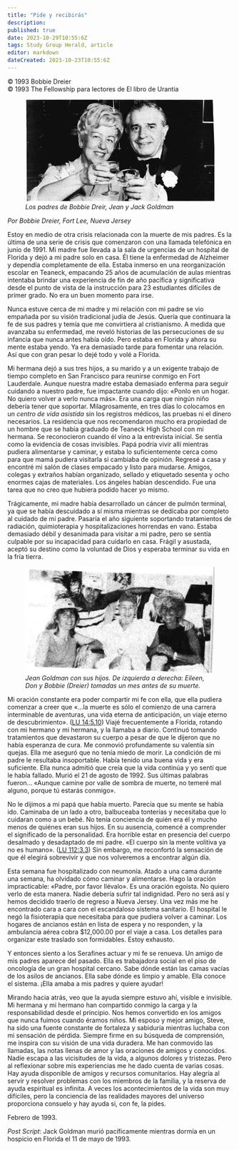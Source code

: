 ```yaml
---
title: "Pide y recibirás"
description: 
published: true
date: 2023-10-29T10:55:6Z
tags: Study Group Herald, article
editor: markdown
dateCreated: 2023-10-23T10:55:6Z
---
```


<p class="v-card v-sheet theme--light grey lighten-3 px-2">© 1993 Bobbie Dreier<br>© 1993 The Fellowship para lectores de El libro de Urantia</p>


<figure id="Figure_1" class="image urantiapedia">
<img src="/image/article/Study_Group_Herald/Bobbie_Dreier_parents.jpg">
<figcaption><em>Los padres de Bobbie Dreir, Jean y Jack Goldman</em></figcaption>
</figure>


_Por Bobbie Dreier, Fort Lee, Nueva Jersey_

Estoy en medio de otra crisis relacionada con la muerte de mis padres. Es la última de una serie de crisis que comenzaron con una llamada telefónica en junio de 1991. Mi madre fue llevada a la sala de urgencias de un hospital de Florida y dejó a mi padre solo en casa. Él tiene la enfermedad de Alzheimer y dependía completamente de ella. Estaba inmerso en una reorganización escolar en Teaneck, empacando 25 años de acumulación de aulas mientras intentaba brindar una experiencia de fin de año pacífica y significativa desde el punto de vista de la instrucción para 23 estudiantes difíciles de primer grado. No era un buen momento para irse.

Nunca estuve cerca de mi madre y mi relación con mi padre se vio empañada por su visión tradicional judía de Jesús. Quería que continuara la fe de sus padres y temía que me convirtiera al cristianismo. A medida que avanzaba su enfermedad, me reveló historias de las persecuciones de su infancia que nunca antes había oído. Pero estaba en Florida y ahora su mente estaba yendo. Ya era demasiado tarde para fomentar una relación. Así que con gran pesar lo dejé todo y volé a Florida.

Mi hermana dejó a sus tres hijos, a su marido y a un exigente trabajo de tiempo completo en San Francisco para reunirse conmigo en Fort Lauderdale. Aunque nuestra madre estaba demasiado enferma para seguir cuidando a nuestro padre, fue impactante cuando dijo: «Ponlo en un hogar. No quiero volver a verlo nunca más». Era una carga que ningún niño debería tener que soportar. Milagrosamente, en tres días lo colocamos en un _centro de vida asistida_ sin los registros médicos, las pruebas ni el dinero necesarios. La residencia que nos recomendaron mucho era propiedad de un hombre que se había graduado de Teaneck High School con mi hermana. Se reconocieron cuando él vino a la entrevista inicial. Se sentía como la evidencia de cosas invisibles. Papá podría vivir allí mientras pudiera alimentarse y caminar, y estaba lo suficientemente cerca como para que mamá pudiera visitarla si cambiaba de opinión. Regresé a casa y encontré mi salón de clases empacado y listo para mudarse. Amigos, colegas y extraños habían organizado, sellado y etiquetado sesenta y ocho enormes cajas de materiales. Los ángeles habían descendido. Fue una tarea que no creo que hubiera podido hacer yo mismo.

Trágicamente, mi madre había desarrollado un cáncer de pulmón terminal, ya que se había descuidado a sí misma mientras se dedicaba por completo al cuidado de mi padre. Pasaría el año siguiente soportando tratamientos de radiación, quimioterapia y hospitalizaciones horrendas en vano. Estaba demasiado débil y desanimada para visitar a mi padre, pero se sentía culpable por su incapacidad para cuidarlo en casa. Frágil y asustada, aceptó su destino como la voluntad de Dios y esperaba terminar su vida en la fría tierra.


<figure id="Figure_1" class="image urantiapedia">
<img src="/image/article/Study_Group_Herald/Jean_Goldman.jpg">
<figcaption><em>Jean Goldman con sus hijos. De izquierda a derecha: Eileen, Don y Bobbie (Dreier) tomadas un mes antes de su muerte.</em></figcaption>
</figure>


Mi oración constante era poder compartir mi fe con ella, que ella pudiera comenzar a creer que «...la muerte es sólo el comienzo de una carrera interminable de aventuras, una vida eterna de anticipación, un viaje eterno de descubrimiento». ([LU 14:5.10](/es/The_Urantia_Book/14#p5_10)) Viajé frecuentemente a Florida, rotando con mi hermano y mi hermana, y la llamaba a diario. Continuó tomando tratamientos que devastaron su cuerpo a pesar de que le dijeron que no había esperanza de cura. Me conmovió profundamente su valentía sin quejas. Ella me aseguró que no tenía miedo de morir. La condición de mi padre le resultaba insoportable. Había tenido una buena vida y era suficiente. Ella nunca admitió que creía que la vida continúa y yo sentí que le había fallado. Murió el 21 de agosto de 1992. Sus últimas palabras fueron... «Aunque camine por valle de sombra de muerte, no temeré mal alguno, porque tú estarás conmigo».

No le dijimos a mi papá que había muerto. Parecía que su mente se había ido. Caminaba de un lado a otro, balbuceaba tonterías y necesitaba que lo cuidaran como a un bebé. No tenía conciencia de quién era él y mucho menos de quiénes eran sus hijos. En su ausencia, comencé a comprender el significado de la personalidad. Era horrible estar en presencia del cuerpo desalmado y desadaptado de mi padre. «El cuerpo sin la mente volitiva ya no es humano». ([LU 112:3.3](/es/The_Urantia_Book/112#p3_3)) Sin embargo, me reconfortó la sensación de que él elegirá sobrevivir y que nos volveremos a encontrar algún día.

Esta semana fue hospitalizado con neumonía. Atado a una cama durante una semana, ha olvidado cómo caminar y alimentarse. Hago la oración impracticable: «Padre, por favor llévalo». Es una oración egoísta. No quiero verlo de esta manera. Nadie debería sufrir tal indignidad. Pero no será así y hemos decidido traerlo de regreso a Nueva Jersey. Una vez más me he encontrado cara a cara con el escandaloso sistema sanitario. El hospital le negó la fisioterapia que necesitaba para que pudiera volver a caminar. Los hogares de ancianos están en lista de espera y no responden, y la ambulancia aérea cobra $12,000.00 por el viaje a casa. Los detalles para organizar este traslado son formidables. Estoy exhausto.

Y entonces siento a los Serafines actuar y mi fe se renueva. Un amigo de mis padres aparece del pasado. Ella es trabajadora social en el piso de oncología de un gran hospital cercano. Sabe dónde están las camas vacías de los asilos de ancianos. Ella sabe dónde es limpio y amable. Ella conoce el sistema. ¡Ella amaba a mis padres y quiere ayudar!

Mirando hacia atrás, veo que la ayuda siempre estuvo ahí, visible e invisible. Mi hermana y mi hermano han compartido conmigo la carga y la responsabilidad desde el principio. Nos hemos convertido en los amigos que nunca fuimos cuando éramos niños. Mi esposo y mejor amigo, Steve, ha sido una fuente constante de fortaleza y sabiduría mientras luchaba con mi sensación de pérdida. Siempre firme en su búsqueda de comprensión, me inspira con su visión de una vida duradera. Me han conmovido las llamadas, las notas llenas de amor y las oraciones de amigos y conocidos. Nadie escapa a las vicisitudes de la vida, a algunos dolores y tristezas. Pero al reflexionar sobre mis experiencias me he dado cuenta de varias cosas. Hay ayuda disponible de amigos y recursos comunitarios. Hay alegría al servir y resolver problemas con los miembros de la familia, y la reserva de ayuda espiritual es infinita. A veces los acontecimientos de la vida son muy difíciles, pero la conciencia de las realidades mayores del universo proporciona consuelo y hay ayuda si, con fe, la pides.

Febrero de 1993.

_Post Script_: Jack Goldman murió pacíficamente mientras dormía en un hospicio en Florida el 11 de mayo de 1993.

